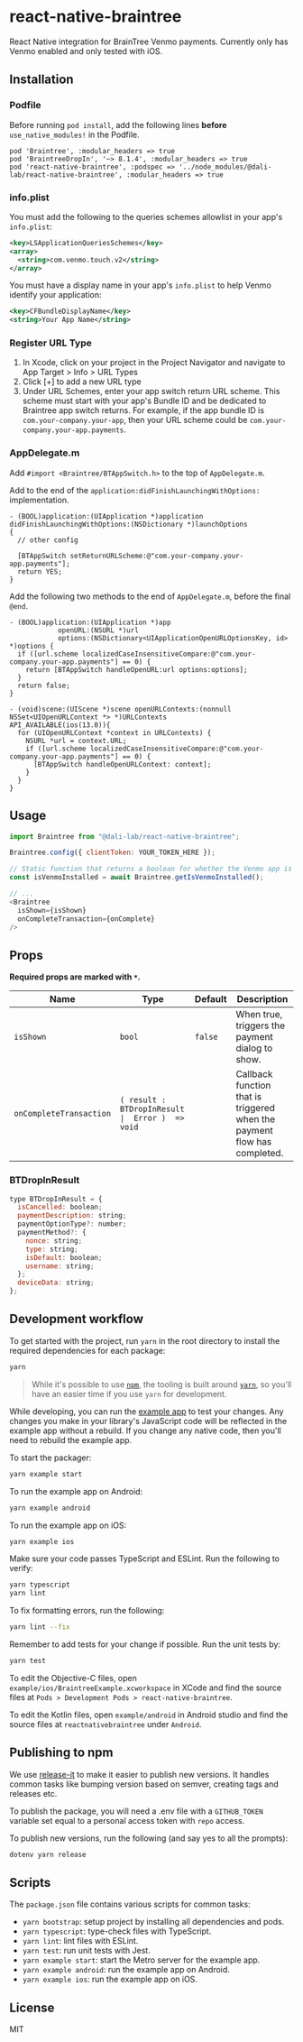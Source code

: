 # react-native-braintree

React Native integration for BrainTree Venmo payments. Currently only has Venmo enabled and only tested with iOS.

## Installation
### Podfile
Before running `pod install`, add the following lines **before** `use_native_modules!` in the Podfile.

```
pod 'Braintree', :modular_headers => true
pod 'BraintreeDropIn', '~> 8.1.4', :modular_headers => true
pod 'react-native-braintree', :podspec => '../node_modules/@dali-lab/react-native-braintree', :modular_headers => true
```

### info.plist
You must add the following to the queries schemes allowlist in your app's `info.plist`:

```xml
<key>LSApplicationQueriesSchemes</key>
<array>
  <string>com.venmo.touch.v2</string>
</array>
```

You must have a display name in your app's `info.plist` to help Venmo identify your application:

```xml
<key>CFBundleDisplayName</key>
<string>Your App Name</string>
```

### Register URL Type
1. In Xcode, click on your project in the Project Navigator and navigate to App Target > Info > URL Types
2. Click [+] to add a new URL type
3. Under URL Schemes, enter your app switch return URL scheme. This scheme must start with your app's Bundle ID and be dedicated to Braintree app switch returns. For example, if the app bundle ID is `com.your-company.your-app`, then your URL scheme could be `com.your-company.your-app.payments`.

### AppDelegate.m
Add `#import <Braintree/BTAppSwitch.h>` to the top of `AppDelegate.m`.

Add to the end of the `application:didFinishLaunchingWithOptions:` implementation.

```objc
- (BOOL)application:(UIApplication *)application didFinishLaunchingWithOptions:(NSDictionary *)launchOptions
{
  // other config

  [BTAppSwitch setReturnURLScheme:@"com.your-company.your-app.payments"];
  return YES;
}
```

Add the following two methods to the end of `AppDelegate.m`, before the final `@end`.

```objc
- (BOOL)application:(UIApplication *)app
            openURL:(NSURL *)url
            options:(NSDictionary<UIApplicationOpenURLOptionsKey, id> *)options {
  if ([url.scheme localizedCaseInsensitiveCompare:@"com.your-company.your-app.payments"] == 0) {
    return [BTAppSwitch handleOpenURL:url options:options];
  }
  return false;
}

- (void)scene:(UIScene *)scene openURLContexts:(nonnull NSSet<UIOpenURLContext *> *)URLContexts
API_AVAILABLE(ios(13.0)){
  for (UIOpenURLContext *context in URLContexts) {
    NSURL *url = context.URL;
    if ([url.scheme localizedCaseInsensitiveCompare:@"com.your-company.your-app.payments"] == 0) {
      [BTAppSwitch handleOpenURLContext: context];
    }
  }
}
```

## Usage

```js
import Braintree from "@dali-lab/react-native-braintree";

Braintree.config({ clientToken: YOUR_TOKEN_HERE });

// Static function that returns a boolean for whether the Venmo app is currently available on the user's device.
const isVenmoInstalled = await Braintree.getIsVenmoInstalled();

// ...
<Braintree 
  isShown={isShown} 
  onCompleteTransaction={onComplete} 
/>

```

## Props

**Required props are marked with `*`.**

| Name                    | Type                                                 | Default | Description                                                              |
|-------------------------|------------------------------------------------------|---------|--------------------------------------------------------------------------|
| `isShown`               | `bool`                                               | `false` | When true, triggers the payment dialog to show.                          |
| `onCompleteTransaction` | `( result :  BTDropInResult  \|  Error )  =>   void` |         | Callback function that is triggered when the payment flow has completed. |


### BTDropInResult

```js
type BTDropInResult = {
  isCancelled: boolean;
  paymentDescription: string;
  paymentOptionType?: number;
  paymentMethod?: {
    nonce: string;
    type: string;
    isDefault: boolean;
    username: string;
  };
  deviceData: string;
};
```

## Development workflow

To get started with the project, run `yarn` in the root directory to install the required dependencies for each package:

```sh
yarn
```

> While it's possible to use [`npm`](https://github.com/npm/cli), the tooling is built around [`yarn`](https://classic.yarnpkg.com/), so you'll have an easier time if you use `yarn` for development.

While developing, you can run the [example app](/example/) to test your changes. Any changes you make in your library's JavaScript code will be reflected in the example app without a rebuild. If you change any native code, then you'll need to rebuild the example app.

To start the packager:

```sh
yarn example start
```

To run the example app on Android:

```sh
yarn example android
```

To run the example app on iOS:

```sh
yarn example ios
```

Make sure your code passes TypeScript and ESLint. Run the following to verify:

```sh
yarn typescript
yarn lint
```

To fix formatting errors, run the following:

```sh
yarn lint --fix
```

Remember to add tests for your change if possible. Run the unit tests by:

```sh
yarn test
```

To edit the Objective-C files, open `example/ios/BraintreeExample.xcworkspace` in XCode and find the source files at `Pods > Development Pods > react-native-braintree`.

To edit the Kotlin files, open `example/android` in Android studio and find the source files at `reactnativebraintree` under `Android`.

## Publishing to npm

We use [release-it](https://github.com/release-it/release-it) to make it easier to publish new versions. It handles common tasks like bumping version based on semver, creating tags and releases etc.

To publish the package, you will need a .env file with a `GITHUB_TOKEN` variable set equal to a personal access token with `repo` access. 

To publish new versions, run the following (and say yes to all the prompts):

```sh
dotenv yarn release
```

## Scripts

The `package.json` file contains various scripts for common tasks:

- `yarn bootstrap`: setup project by installing all dependencies and pods.
- `yarn typescript`: type-check files with TypeScript.
- `yarn lint`: lint files with ESLint.
- `yarn test`: run unit tests with Jest.
- `yarn example start`: start the Metro server for the example app.
- `yarn example android`: run the example app on Android.
- `yarn example ios`: run the example app on iOS.

## License

MIT
